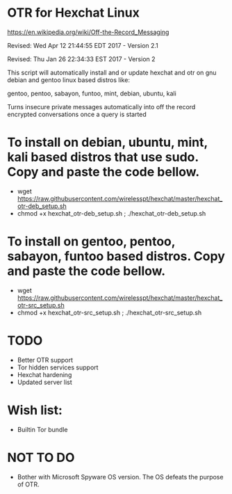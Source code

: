 # OTR for Hexchat Linux
https://en.wikipedia.org/wiki/Off-the-Record_Messaging

Revised: Wed Apr 12 21:44:55 EDT 2017 - Version 2.1

Revised: Thu Jan 26 22:34:33 EST 2017 - Version 2

This script will automatically install and or update hexchat and otr on gnu debian and gentoo linux based distros like:

gentoo, pentoo, sabayon, funtoo, mint, debian, ubuntu, kali

Turns insecure private messages automatically into off the record encrypted conversations once a query is started 


# To install on debian, ubuntu, mint, kali based distros that use sudo. Copy and paste the code bellow.

 * wget https://raw.githubusercontent.com/wirelesspt/hexchat/master/hexchat_otr-deb_setup.sh
 * chmod +x hexchat_otr-deb_setup.sh ; ./hexchat_otr-deb_setup.sh

# To install on gentoo, pentoo, sabayon, funtoo based distros. Copy and paste the code bellow.

 * wget https://raw.githubusercontent.com/wirelesspt/hexchat/master/hexchat_otr-src_setup.sh
 * chmod +x hexchat_otr-src_setup.sh ; ./hexchat_otr-src_setup.sh

# TODO
* Better OTR support
* Tor hidden services support
* Hexchat hardening
* Updated server list

# Wish list:
* Builtin Tor bundle

# NOT TO DO
* Bother with Microsoft Spyware OS version. The OS defeats the purpose of OTR.


